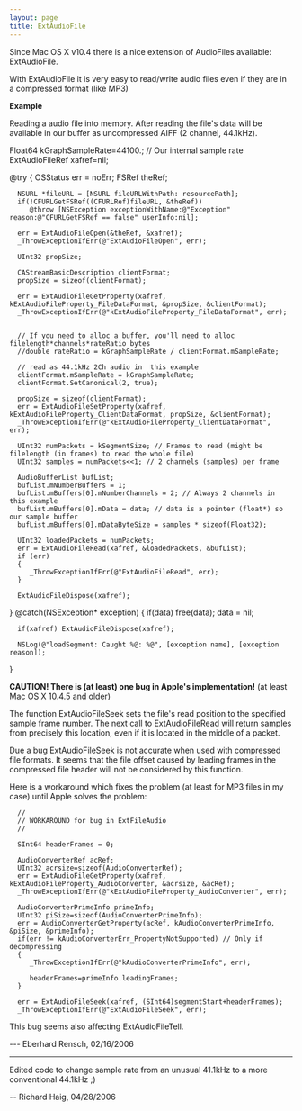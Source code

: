 ```yaml
---
layout: page
title: ExtAudioFile
---
```


Since Mac OS X v10.4 there is a nice extension of AudioFiles available: ExtAudioFile.

With ExtAudioFile it is very easy to read/write audio files even if they are in a compressed format (like MP3)

**Example**

Reading a audio file into memory. After reading the file's data will be available in our buffer as uncompressed AIFF (2 channel, 44.1kHz).
    
   Float64 kGraphSampleRate=44100.; // Our internal sample rate
   ExtAudioFileRef xafref=nil;

   @try
   {
      OSStatus err = noErr;
      FSRef theRef;

      NSURL *fileURL = [NSURL fileURLWithPath: resourcePath];
      if(!CFURLGetFSRef((CFURLRef)fileURL, &theRef))
         @throw [NSException exceptionWithName:@"Exception" reason:@"CFURLGetFSRef == false" userInfo:nil];

      err = ExtAudioFileOpen(&theRef, &xafref);
      _ThrowExceptionIfErr(@"ExtAudioFileOpen", err);

      UInt32 propSize;

      CAStreamBasicDescription clientFormat;
      propSize = sizeof(clientFormat);

      err = ExtAudioFileGetProperty(xafref, kExtAudioFileProperty_FileDataFormat, &propSize, &clientFormat);
      _ThrowExceptionIfErr(@"kExtAudioFileProperty_FileDataFormat", err);


      // If you need to alloc a buffer, you'll need to alloc filelength*channels*rateRatio bytes
      //double rateRatio = kGraphSampleRate / clientFormat.mSampleRate;

      // read as 44.1kHz 2Ch audio in  this example
      clientFormat.mSampleRate = kGraphSampleRate;
      clientFormat.SetCanonical(2, true);

      propSize = sizeof(clientFormat);
      err = ExtAudioFileSetProperty(xafref, kExtAudioFileProperty_ClientDataFormat, propSize, &clientFormat);
      _ThrowExceptionIfErr(@"kExtAudioFileProperty_ClientDataFormat", err);
         
      UInt32 numPackets = kSegmentSize; // Frames to read (might be filelength (in frames) to read the whole file)
      UInt32 samples = numPackets<<1; // 2 channels (samples) per frame

      AudioBufferList bufList;
      bufList.mNumberBuffers = 1;
      bufList.mBuffers[0].mNumberChannels = 2; // Always 2 channels in this example
      bufList.mBuffers[0].mData = data; // data is a pointer (float*) so our sample buffer
      bufList.mBuffers[0].mDataByteSize = samples * sizeof(Float32);

      UInt32 loadedPackets = numPackets;
      err = ExtAudioFileRead(xafref, &loadedPackets, &bufList);
      if (err) 
      {
         _ThrowExceptionIfErr(@"ExtAudioFileRead", err);
      }
    
      ExtAudioFileDispose(xafref);
   }
   @catch(NSException* exception)
   {
      if(data) free(data);
      data = nil;
      
      if(xafref) ExtAudioFileDispose(xafref);

      NSLog(@"loadSegment: Caught %@: %@", [exception name], [exception reason]);
   }



**CAUTION! There is (at least) one bug in Apple's implementation!** (at least Mac OS X 10.4.5 and older)

The function ExtAudioFileSeek sets the file's read position to the specified sample frame number. The next call to ExtAudioFileRead will return samples from precisely this location, even if it is located in the middle of a packet. 

Due a bug ExtAudioFileSeek is not accurate when used with compressed file formats. It seems that the file offset caused by leading frames in the compressed file header will not be considered by this  function.

Here is a workaround which fixes the problem (at least for MP3 files in my case) until Apple solves the problem:

    
      //
      // WORKAROUND for bug in ExtFileAudio
      //
      
      SInt64 headerFrames = 0;
      
      AudioConverterRef acRef;
      UInt32 acrsize=sizeof(AudioConverterRef);
      err = ExtAudioFileGetProperty(xafref, kExtAudioFileProperty_AudioConverter, &acrsize, &acRef);
      _ThrowExceptionIfErr(@"kExtAudioFileProperty_AudioConverter", err);

      AudioConverterPrimeInfo primeInfo;
      UInt32 piSize=sizeof(AudioConverterPrimeInfo);
      err = AudioConverterGetProperty(acRef, kAudioConverterPrimeInfo, &piSize, &primeInfo);
      if(err != kAudioConverterErr_PropertyNotSupported) // Only if decompressing
      {
         _ThrowExceptionIfErr(@"kAudioConverterPrimeInfo", err);
         
         headerFrames=primeInfo.leadingFrames;
      }

      err = ExtAudioFileSeek(xafref, (SInt64)segmentStart+headerFrames);
      _ThrowExceptionIfErr(@"ExtAudioFileSeek", err);



This bug seems also affecting ExtAudioFileTell.

--- Eberhard Rensch, 02/16/2006

----

Edited code to change sample rate from an unusual 41.1kHz to a more conventional 44.1kHz ;)

-- Richard Haig, 04/28/2006

